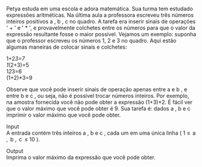 Petya estuda em uma escola e adora matemática. Sua turma tem estudado expressões aritméticas. Na última aula a professora escreveu três números inteiros positivos a , b , c no quadro. A tarefa era inserir sinais de operações ' + ' e ' * ', e provavelmente colchetes entre os números para que o valor da expressão resultante fosse o maior possível. Vejamos um exemplo: suponha que o professor escreveu os números 1, 2 e 3 no quadro. Aqui estão algumas maneiras de colocar sinais e colchetes:

1+2*3=7  
1*(2+3)=5  
1*2*3=6  
(1+2)*3=9  

Observe que você pode inserir sinais de operação apenas entre a e b , e entre b e c , ou seja, não é possível trocar números inteiros. Por exemplo, na amostra fornecida você não pode obter a expressão (1+3)*2.
É fácil ver que o valor máximo que você pode obter é 9.
Sua tarefa é: dados a , b e c imprimir o valor máximo que você pode obter.

Input  
A entrada contém três inteiros a , b e c , cada um em uma única linha ( 1 ≤  a ,  b ,  c  ≤ 10 ).

Output  
Imprima o valor máximo da expressão que você pode obter.
